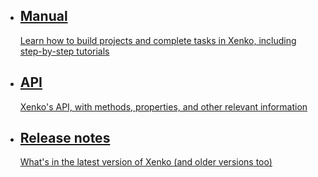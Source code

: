 <style>
	.sideaffix, style+h1{
		display: none;
	}
</style>

# Xenko documentation
<ul class="documentation_list col-md-6 col-sm-10">
	<li>
		<a href="manual/index.html">
			<h2>
				Manual
			</h2>
			<div class="xi_arrowLink"></div>
			<p>
				Learn how to build projects and complete tasks in Xenko, including step-by-step tutorials
			</p>
		</a>
	</li>
	<li>
		<a href="api/SiliconStudio.Xenko.Engine.yml">
			<h2>
				API 
			</h2>
			<div class="xi_arrowLink"></div>
			<p>
				Xenko's API, with methods, properties, and other relevant information
			</p>
		</a>
	</li>
	<li>
		<a href="ReleaseNotes/index.html">
			<h2>
				Release notes
			</h2>
			<div class="xi_arrowLink"></div>
			<p>
				What's in the latest version of Xenko (and older versions too)
			</p>
		</a>
	</li>
</ul>